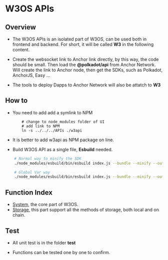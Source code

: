 # W3OS APIs

## Overview

- The W3OS APIs is an isolated part of W3OS, can be used both in frontend and backend. For short, it will be called **W3** in the following content.

- Create the websocket link to Anchor link directly, by this way, the code should be small. Then load the **@polkadot/api** from Anchor Network. Will create the link to Anchor node, then get the SDKs, such as Polkadot, AnchorJS, Easy ...

- The tools to deploy Dapps to Anchor Network will also be attatch to **W3**

## How to

- You need to add add a symlink to NPM

    ```SHELL
        # change to node_modules folder of UI
        # add link to NPM
        ln -s ../../../APIs ./w3api
    ```

- It is better to add w3api as NPM package on line.

- Build W3OS API as a single file, **Esbuild** needed.

```BASH
    # Normal way to minify the SDK
    ./node_modules/esbuild/bin/esbuild index.js --bundle --minify --outfile=./w3.min.js

    # Global Var way
    ./node_modules/esbuild/bin/esbuild index.js --bundle --minify --outfile=./w3g.min.js  --global-name=W3
```

## Function Index

- [System](./system/README.md), the core part of W3OS.
- [Storage](./storage/README.md), this part support all the methods of storage, both local and on chain.

## Test

- All unit test is in the folder **test**

- Functions can be tested one by one to confirm.